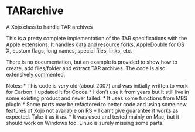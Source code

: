 # TARarchive
A Xojo class to handle TAR archives

This is a pretty complete implementation of the TAR specifications with the Apple extensions.
It handles data and resource forks, AppleDouble for OS X, custom flags, long names, special files, links, etc.

There is no documentation, but an example is provided to show how to create, add files/folder and extract TAR archives.
The code is also extensively commented.

Notes:
    * This code is very old (about 2007) and was initially written to work for Carbon. I updated it for Cocoa
    * I don't use it from years but it still live in some existing product and never failed.
    * It uses some functions from MBS plugin
    * Some parts may be refactored to better code and using some new features of Xojo not available on RS
    * I can't give guarantee it works as expected. Take it as it as.
    * It was used and tested mainly on Mac, but it should work on Windows too. Linux is surely missing some parts.
